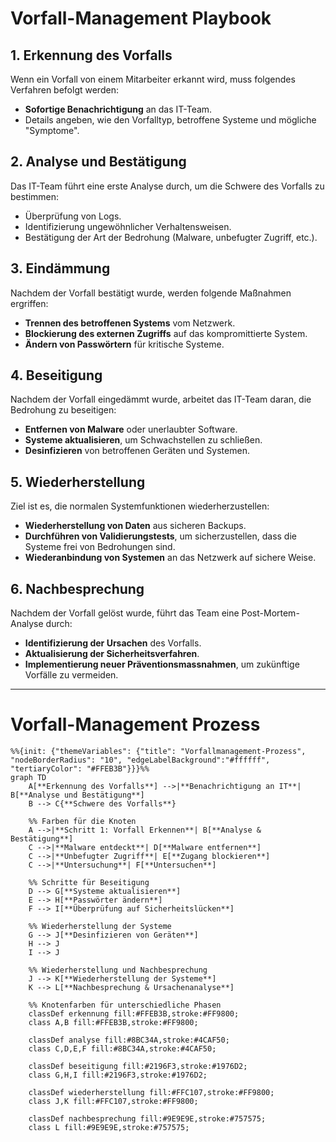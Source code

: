 # Vorfall-Management Playbook

## 1. Erkennung des Vorfalls
Wenn ein Vorfall von einem Mitarbeiter erkannt wird, muss folgendes Verfahren befolgt werden:

- **Sofortige Benachrichtigung** an das IT-Team.
- Details angeben, wie den Vorfalltyp, betroffene Systeme und mögliche "Symptome".

## 2. Analyse und Bestätigung
Das IT-Team führt eine erste Analyse durch, um die Schwere des Vorfalls zu bestimmen:

- Überprüfung von Logs.
- Identifizierung ungewöhnlicher Verhaltensweisen.
- Bestätigung der Art der Bedrohung (Malware, unbefugter Zugriff, etc.).

## 3. Eindämmung
Nachdem der Vorfall bestätigt wurde, werden folgende Maßnahmen ergriffen:

- **Trennen des betroffenen Systems** vom Netzwerk.
- **Blockierung des externen Zugriffs** auf das kompromittierte System.
- **Ändern von Passwörtern** für kritische Systeme.

## 4. Beseitigung
Nachdem der Vorfall eingedämmt wurde, arbeitet das IT-Team daran, die Bedrohung zu beseitigen:

- **Entfernen von Malware** oder unerlaubter Software.
- **Systeme aktualisieren**, um Schwachstellen zu schließen.
- **Desinfizieren** von betroffenen Geräten und Systemen.

## 5. Wiederherstellung
Ziel ist es, die normalen Systemfunktionen wiederherzustellen:

- **Wiederherstellung von Daten** aus sicheren Backups.
- **Durchführen von Validierungstests**, um sicherzustellen, dass die Systeme frei von Bedrohungen sind.
- **Wiederanbindung von Systemen** an das Netzwerk auf sichere Weise.

## 6. Nachbesprechung
Nachdem der Vorfall gelöst wurde, führt das Team eine Post-Mortem-Analyse durch:

- **Identifizierung der Ursachen** des Vorfalls.
- **Aktualisierung der Sicherheitsverfahren**.
- **Implementierung neuer Präventionsmassnahmen**, um zukünftige Vorfälle zu vermeiden.


---

# Vorfall-Management Prozess

```mermaid
%%{init: {"themeVariables": {"title": "Vorfallmanagement-Prozess", "nodeBorderRadius": "10", "edgeLabelBackground":"#ffffff", "tertiaryColor": "#FFEB3B"}}}%%
graph TD
    A[**Erkennung des Vorfalls**] -->|**Benachrichtigung an IT**| B[**Analyse und Bestätigung**]
    B --> C{**Schwere des Vorfalls**}
    
    %% Farben für die Knoten
    A -->|**Schritt 1: Vorfall Erkennen**| B[**Analyse & Bestätigung**]
    C -->|**Malware entdeckt**| D[**Malware entfernen**]
    C -->|**Unbefugter Zugriff**| E[**Zugang blockieren**]
    C -->|**Untersuchung**| F[**Untersuchen**]

    %% Schritte für Beseitigung
    D --> G[**Systeme aktualisieren**]
    E --> H[**Passwörter ändern**]
    F --> I[**Überprüfung auf Sicherheitslücken**]

    %% Wiederherstellung der Systeme
    G --> J[**Desinfizieren von Geräten**]
    H --> J
    I --> J

    %% Wiederherstellung und Nachbesprechung
    J --> K[**Wiederherstellung der Systeme**]
    K --> L[**Nachbesprechung & Ursachenanalyse**]

    %% Knotenfarben für unterschiedliche Phasen
    classDef erkennung fill:#FFEB3B,stroke:#FF9800;
    class A,B fill:#FFEB3B,stroke:#FF9800;
    
    classDef analyse fill:#8BC34A,stroke:#4CAF50;
    class C,D,E,F fill:#8BC34A,stroke:#4CAF50;
    
    classDef beseitigung fill:#2196F3,stroke:#1976D2;
    class G,H,I fill:#2196F3,stroke:#1976D2;
    
    classDef wiederherstellung fill:#FFC107,stroke:#FF9800;
    class J,K fill:#FFC107,stroke:#FF9800;
    
    classDef nachbesprechung fill:#9E9E9E,stroke:#757575;
    class L fill:#9E9E9E,stroke:#757575;

